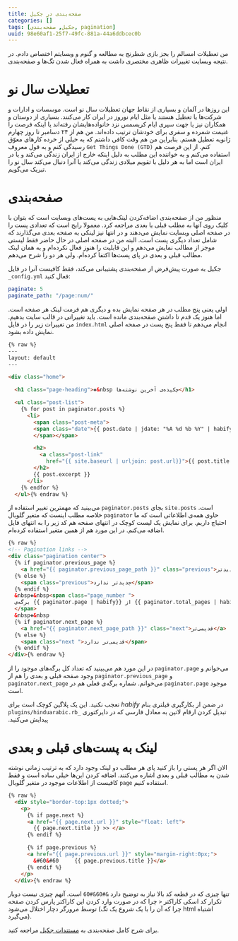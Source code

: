 ```yaml
---
title: صفحه‌بندی در جکیل
categories: []
tags: [جکیل, صفحه‌بندی, pagination]
uuid: 98e60af1-25f7-49fc-881a-44a6ddbcec0b
---
```


من تعطیلات امسالم را بجز بازی شطرنج به مطالعه و گنوم و وبسایتم اختصاص دادم. در نتیجه وبسایت تغییرات ظاهری مختصری داشت به همراه فعال شدن تگ‌ها و صفحه‌بندی.

# تعطیلات سال نو
این روزها در آلمان و بسیاری از نقاط جهان تعطیلات سال نو است. موسسات و ادارات و شرکت‌ها یا تعطیل هستند یا مثل ایام نوروز در ایران کار می‌کنند. بسیاری از دوستان و همکاران نیز یا جهت سپری ایام کریسمس نزد خانواده‌هایشان رفته‌اند یا اینکه فرصت را غنیمت شمرده و سفری برای خودشان ترتیب داده‌اند. من هم از ۲۴ دسامبر تا روز چهارم ژانویه تعطیل هستم. بنابراین من هم وقت کافی داشتم که به خیلی از خرده کارهای معوّق رسیدگی کنم و به قول معروف `Get Things Done (GTD)` کنم. از این فرصت هم استفاده می‌کنم و به خواننده این مطلب به دلیل اینکه خارج از ایران زندگی می‌کند و یا در ایران است اما به هر دلیل با تقویم میلادی زندگی می‌کند یا آنرا دنبال می‌کند سال نو را تبریک می‌گویم.

# صفحه‌بندی
منظور من از صفحه‌بندی اضافه‌کردن لینک‌هایی به پست‌های وبسایت است که بتوان با کلیک روی آنها به مطلب قبلی یا بعدی مراجعه کرد. معمولا رایج است که تعدادی پست را در صفحه اصلی وبسایت نمایش می‌دهند و در انتها نیز لینکی به صفحه بعدی می‌گذارند که شامل تعداد دیگری پست است. البته من در صفحه اصلی در حال حاضر فقط لیستی موجز از مطالب نمایش می‌دهم و این قابلیت را هنوز فعال نکرده‌ام و به همان لینک مطالب قبلی و بعدی در پای پست‌ها اکتفا کرده‌ام. ولی هر دو را شرح می‌دهم.


جکیل به صورت پیش‌فرض از صفحه‌بندی پشتیبانی می‌کند، فقط کافیست آنرا در فایل `_config.yml` فعال کنید:

~~~yaml
paginate: 5
paginate_path: "/page:num/"
~~~

اولی یعنی پنج مطلب در هر صفحه نمایش بده و دیگری هم فرمت لینک هر صفحه است. اما هنوز یک قدم تا داشتن صفحه‌بندی مانده است. باید تغییراتی در قالب سایت بدهیم. من تغییرات زیر را در فایل `index.html` انجام می‌دهم تا فقط پنج پست در صفحه اصلی نمایش داده بشود.

~~~ html
{% raw %}
---
layout: default
---

<div class="home">

  <h1 class="page-heading">❖&nbsp چکیده‌ی آخرین نوشته‌ها</h1>

  <ul class="post-list">
    {% for post in paginator.posts %}
      <li>
        <span class="post-meta">
        <span class="date">{{ post.date | jdate: "%A %d %b %Y" | habify }}
        </span></span>

        <h2>
          <a class="post-link" 
            href="{{ site.baseurl | urljoin: post.url}}">{{ post.title }}</a>
        </h2>
        {{ post.excerpt }}
      </li>
    {% endfor %}
  </ul>{% endraw %}
~~~

می‌بینید که مهمترین تغییر استفاده از `paginator.posts` بجای `site.posts` است. خلاصه مطلب اینست که متغیر گلوبال `paginator` حاوی همه‌ی اطلاعاتی است که ما احتیاج داریم. برای نمایش یک لیست کوچک در انتهای صفحه هم کد زیر را به انتهای فایل اضافه می‌کنم. در این مورد هم از همین متغیر استفاده کرده‌ام.

~~~ html
{% raw %}
<!-- Pagination links -->
<div class="pagination center">
  {% if paginator.previous_page %}
    <a href="{{ paginator.previous_page_path }}" class="previous">جدیدتر</a>
  {% else %}
    <span class="previous">جدیدتر ندارد</span>
  {% endif %}
  &nbsp❖&nbsp<span class="page_number ">
  برگه‌ی {{ paginator.page | habify}} از {{ paginator.total_pages | habify}}
  </span> 
  &nbsp❖&nbsp
  {% if paginator.next_page %}
    <a href="{{ paginator.next_page_path }}" class="next">قدیمی‌تر</a>
  {% else %}
    <span class="next ">قدیمی‌تر ندارد</span>
  {% endif %}
</div>{% endraw %}
~~~

در این مورد هم می‌بینید که تعداد کل برگه‌های موجود را از `paginator.page` می‌خوانم و وجود صفحه قبلی و بعدی را هم از `paginator.previous_page` و `paginator.next_page` می‌خوانم. شماره برگه‌ی فعلی هم در `paginator.page` موجود است.

در ضمن از بکارگیری فیلتری بنام ‫‫_habify_ تعجب نکنید. این یک پلاگین کوچک است برای تبدیل کردن ارقام لاتین به معادل فارسی که در دایرکتوری `_plugins/hinduarabic.rb` پیدایش می‌کنید.


# لینک به پست‌های قبلی و بعدی
الان اگر هر پستی را باز کنید پای هر مطلب دو لینک وجود دارد که به ترتیب زمانی نوشته شدن به مطالب قبلی و بعدی اشاره می‌کنند. اضافه کردن این‌ها خیلی ساده است و فقط کافیست از اطلاعات موجود در متغیر گلوبال `page` استفاده کنیم.

~~~ html
{% raw %}
  <div style="border-top:1px dotted;">
    <p>
      {% if page.next %}
      <a href="{{ page.next.url }}" style="float: left"> 
        {{ page.next.title }} >> </a>
      {% endif %}

      {% if page.previous %}
      <a href="{{ page.previous.url }}" style="margin-right:0px;">
        &#60&#60	 {{ page.previous.title }}</a>
      {% endif %}
    </p>
  </div>{% endraw %}
~~~

تنها چیزی که در قطعه کد بالا نیاز به توضیح دارد `&#60&#60` است. آنهم چیزی نیست دوبار تکرار کد اسکی کاراکتر `<` چرا که در صورت وارد کردن این کاراکتر پارس کردن صفحه توسط مرورگر دچار اختلال می‌شود (چرا که آن را با یک شروع یک تگ html اشتباه می‌گیرد).


برای شرح کامل صفحه‌بندی به [مستندات جکیل](http://jekyllrb.com/docs/pagination/) مراجعه کنید.
